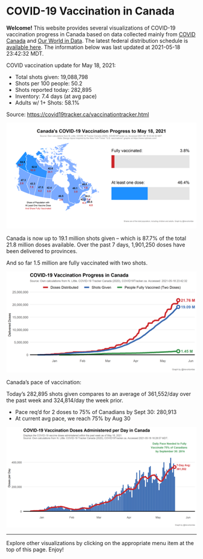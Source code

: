 COVID-19 Vaccination in Canada
==============================

**Welcome!** This website provides several visualizations of COVID-19
vaccination progress in Canada based on data collected mainly from
[COVID Canada](https://covid19tracker.ca/vaccinationtracker.html) and
[Our World in Data](https://ourworldindata.org/covid-vaccinations). The
latest federal distribution schedule is [available
here](https://www.canada.ca/en/public-health/services/diseases/2019-novel-coronavirus-infection/prevention-risks/covid-19-vaccine-treatment/vaccine-rollout.html).
The information below was last updated at 2021-05-18 23:42:32 MDT.

COVID vaccination update for May 18, 2021:

-   Total shots given: 19,088,798
-   Shots per 100 people: 50.2
-   Shots reported today: 282,895
-   Inventory: 7.4 days (at avg pace)
-   Adults w/ 1+ Shots: 58.1%

Source:
<a href="https://covid19tracker.ca/vaccinationtracker.html" class="uri">https://covid19tracker.ca/vaccinationtracker.html</a>

![](Plots/plot_main.png)

Canada is now up to 19.1 million shots given – which is 87.7% of the
total 21.8 million doses available. Over the past 7 days, 1,901,250
doses have been delivered to provinces.

And so far 1.5 million are fully vaccinated with two shots.

![](Plots/plot_total.png)

Canada’s pace of vaccination:

Today’s 282,895 shots given compares to an average of 361,552/day over
the past week and 324,814/day the week prior.

-   Pace req’d for 2 doses to 75% of Canadians by Sept 30: 280,913
-   At current avg pace, we reach 75% by Aug 30

![](Plots/pace_national.png)

------------------------------------------------------------------------

Explore other visualizations by clicking on the appropriate menu item at
the top of this page. Enjoy!
